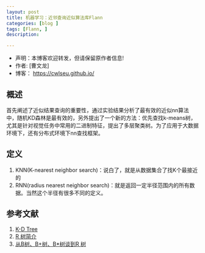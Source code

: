 ```yaml
---
layout: post
title: 机器学习：近邻查询近似算法库Flann
categories: [blog ]
tags: [Flann, ]
description: 

---
```



- 声明：本博客欢迎转发，但请保留原作者信息!
- 作者: [曹文龙]
- 博客： <https://cwlseu.github.io/>


## 概述

首先阐述了近似结果查询的重要性，通过实验结果分析了最有效的近似nn算法中，随机KD森林是最有效的，另外提出了一个新的方法：优先查找k-means树，尤其是针对视觉任务中常用的二进制特征，提出了多层聚类树。为了应用于大数据环境下，还有分布式环境下nn查找框架。

## 定义

1. KNN(K-nearest neighbor search)：说白了，就是从数据集合了找K个最接近的
2. RNN(radius nearest neighbor search)：就是返回一定半径范围内的所有数据。当然这个半径有很多不同的定义。

## 参考文献

1. [K-D Tree](http://www.cnblogs.com/eyeszjwang/articles/2429382.html)
2. [R 树简介](http://blog.csdn.net/zhouxuguang236/article/details/7898272)
3. [ 从B树、B+树、B*树谈到R 树](http://blog.csdn.net/v_JULY_v/article/details/6530142/)